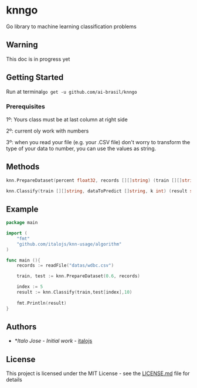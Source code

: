 # knngo

Go library to machine learning classification problems

## Warning

This doc is in progress yet

## Getting Started

Run at terminal``` go get -u github.com/ai-brasil/knngo  ```

### Prerequisites

1º: Yours class must be at last column at right side

2º: current oly work with numbers

3º: when you read your file (e.g. your .CSV file) don't worry to transform the type of your data to number, you can use the values as string.

## Methods

```go 
knn.PrepareDataset(percent float32, records [][]string) (train [][]string, test [][]string)  
```

```go
knn.Classify(train [][]string, dataToPredict []string, k int) (result string) 
```

## Example

```go
package main

import (
	"fmt"
	"github.com/italojs/knn-usage/algorithm"
)

func main (){
	records := readFile("datas/wdbc.csv")

	train, test := knn.PrepareDataset(0.6, records)

	index := 5
	result := knn.Classify(train,test[index],10)
	
	fmt.Println(result)
} 
```

## Authors

* **Italo Jose* - *Initial work* - [italojs](https://github.com/italojs)

## License

This project is licensed under the MIT License - see the [LICENSE.md](LICENSE.md) file for details

